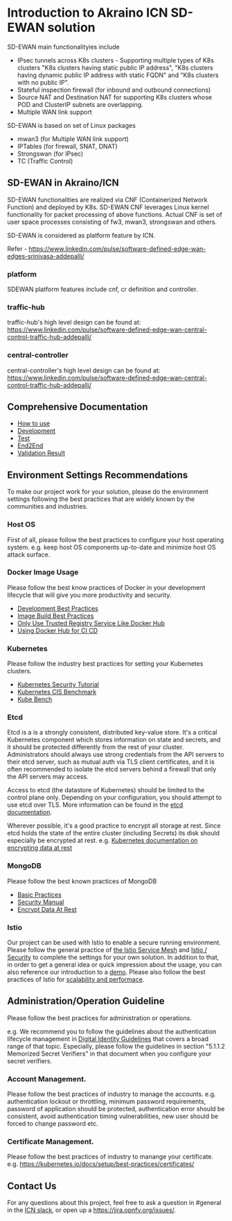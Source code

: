 # Introduction to Akraino ICN SD-EWAN solution

SD-EWAN main functionalityies include

* IPsec tunnels across K8s clusters - Supporting multiple types of K8s clusters
"K8s clusters having static public IP address", "K8s clusters having dynamic public
IP address with static FQDN" and "K8s clusters with no public IP".
* Stateful inspection firewall (for inbound and outbound connections)
* Source NAT and Destination NAT for supporting K8s clusters whose POD and
ClusterIP subnets are overlapping.
* Multiple WAN link support

SD-EWAN is based on set of Linux packages

* mwan3 (for Multiple WAN link support)
* IPTables (for firewall, SNAT, DNAT)
* Strongswan (for IPsec)
* TC (Traffic Control)

## SD-EWAN in Akraino/ICN

SD-EWAN functionalities are realized via CNF (Containerized Network Function)
and deployed by K8s. SD-EWAN CNF leverages Linux kernel functionality for packet
processing of above functions. Actual CNF is set of user space processes
consisting of fw3, mwan3, strongswan and others.

SD-EWAN is considered as platform feature by ICN.

Refer - https://www.linkedin.com/pulse/software-defined-edge-wan-edges-srinivasa-addepalli/

### platform
SDEWAN platform features include cnf, cr definition and controller.

### traffic-hub
traffic-hub's high level design can be found at: https://www.linkedin.com/pulse/software-defined-edge-wan-central-control-traffic-hub-addepalli/

### central-controller
central-controller's high level design can be found at: https://www.linkedin.com/pulse/software-defined-edge-wan-central-control-traffic-hub-addepalli/

## Comprehensive Documentation
- [How to use](platform/crd-ctrlr#deployment-guide)
- [Development](platform/crd-ctrlr#developer-guide)
- [Test](platform/test#sdewan-solution-e2e-test)
- [End2End](https://wiki.akraino.org/display/AK/ICN+R3+Test+Document#ICNR3TestDocument-SDEWAN)
- [Validation Result](https://wiki.akraino.org/display/AK/ICN+R3+Test+Document#ICNR3TestDocument-BluValTesting)

## Environment Settings Recommendations
To make our project work for your solution, please do the environment settings following the best practices that are widely known by the communities and industries.

### Host OS
First of all, please follow the best practices to configure your host operating system.
e.g. keep host OS components up-to-date and minimize host OS attack surface.

### Docker Image Usage
Please follow the best know practices of Docker in your development lifecycle that will give you more productivity and security.

- [Development Best Practices](https://docs.docker.com/develop/dev-best-practices/)
- [Image Build Best Practices](https://docs.docker.com/get-started/09_image_best/)
- [Only Use Trusted Registry Service Like Docker Hub](https://docs.docker.com/docker-hub/)
- [Using Docker Hub for CI CD](https://docs.docker.com/ci-cd/best-practices/)

### Kubernetes
Please follow the industry best practices for setting your Kubernetes clusters.
- [Kubernetes Security Tutorial](https://kubernetes.io/docs/tutorials/security/)
- [Kubernetes CIS Benchmark](https://www.aquasec.com/cloud-native-academy/kubernetes-in-production/kubernetes-cis-benchmark-best-practices-in-brief/)
- [Kube Bench](https://github.com/aquasecurity/kube-bench)

### Etcd
Etcd is a is a strongly consistent, distributed key-value store. It's a critical Kubernetes component which stores information on state and secrets, and it should be protected differently from the rest of your cluster. Administrators should always use strong credentials from the API servers to their etcd server, such as mutual auth via TLS client certificates, and it is often recommended to isolate the etcd servers behind a firewall that only the API servers may access.

Access to etcd (the datastore of Kubernetes) should be limited to the control plane only. Depending on your configuration, you should attempt to use etcd over TLS. More information can be found in the [etcd documentation](https://github.com/etcd-io/etcd/tree/master/Documentation).

Wherever possible, it's a good practice to encrypt all storage at rest. Since etcd holds the state of the entire cluster (including Secrets) its disk should especially be encrypted at rest. e.g. [Kubernetes documentation on encrypting data at rest](https://kubernetes.io/docs/tasks/administer-cluster/encrypt-data/)


### MongoDB
Please follow the best known practices of MongoDB
- [Basic Practices](https://www.mongodb.com/basics/best-practices)
- [Security Manual](https://www.mongodb.com/docs/manual/security/)
- [Encrypt Data At Rest](https://www.mongodb.com/docs/manual/core/security-encryption-at-rest/)

### Istio
Our project can be used with Istio to enable a secure running environment. Please follow the general practice of [the Istio Service Mesh](https://istio.io/latest/about/service-mesh/) and [Istio / Security](https://istio.io/latest/docs/concepts/security/) to complete the settings for your own solution. In addition to that, in order to get a general idea or quick impression about the usage, you can also reference our introduction to a [demo](https://github.com/intel-sandbox/akraino-sdewan/tree/main/central-controller/docs/istio).
Please also follow the best practices of Istio for [scalability and performace](https://istio.io/latest/docs/ops/deployment/performance-and-scalability/).


## Administration/Operation Guideline
Please follow the best practices for administration or operations.


e.g. We recommend you to follow the guidelines about the authentication lifecycle management in [Digital Identity Guidelines](https://pages.nist.gov/800-63-3/sp800-63b.html) that covers a broad range of that topic. Especially, please follow the guidelines in section "5.1.1.2 Memorized Secret Verifiers" in that document when you configure your secret verifiers.

### Account Management.
Please follow the best practices of industry to manage the accounts. e.g. authentication lockout or throttling, minimum password requirements, password of application should be protected, authentication error should be consistent, avoid authentication timing vulnerabilities, new user should be forced to change password etc.

### Certificate Management.
Please follow the best practices of industry to manange your certificate. e.g. https://kubernetes.io/docs/setup/best-practices/certificates/

## Contact Us

For any questions about this project, feel free to ask a question in
#general in the [ICN slack](https://akraino-icn-admin.herokuapp.com/), or open up a https://jira.opnfv.org/issues/.
